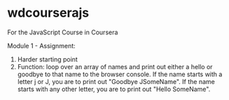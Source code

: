 # wdcourserajs
For the JavaScript Course in Coursera

Module 1 - Assignment: 
1. Harder starting point
2. Function: loop over an array of names and print out either a hello or goodbye to that name to the browser console. If the name starts with a letter j or J, you are to print out "Goodbye JSomeName". If the name starts with any other letter, you are to print out "Hello SomeName".